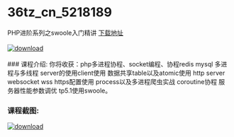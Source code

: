 # 36tz_cn_5218189
PHP进阶系列之swoole入门精讲
[下载地址](http://www.36tz.cn/article/5218189 "下载地址")
<br/></br>[![download](http://36tz.cn/muke_img/2021_02_1-6-300x173.png "下载地址")](http://www.36tz.cn/article/5218189 "下载地址")
<br/></br>### 课程介绍:
你将收获：php多进程协程、socket编程、协程redis mysql
多进程与多线程 server的使用client使用 数据共享table以及atomic使用 http server websocket wss https配置使用 process以及多进程爬虫实战 coroutine协程 服务器性能参数调优 tp5.1使用swoole。

### 课程截图:
[![download](http://36tz.cn/muke_img/2021_02_2-7.png "下载地址")](http://www.36tz.cn/article/5218189 "下载地址")
